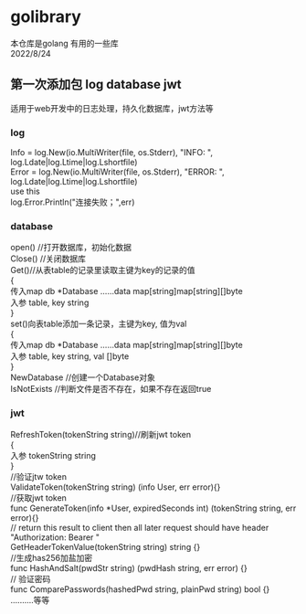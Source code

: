 # golibrary
本仓库是golang  有用的一些库  
2022/8/24  
## 第一次添加包 log  database  jwt
适用于web开发中的日志处理，持久化数据库，jwt方法等  
### log
Info = log.New(io.MultiWriter(file, os.Stderr), "INFO: ", log.Ldate|log.Ltime|log.Lshortfile)  
Error = log.New(io.MultiWriter(file, os.Stderr), "ERROR: ", log.Ldate|log.Ltime|log.Lshortfile)  
use this  
log.Error.Println("连接失败；",err)  
### database
open()  //打开数据库，初始化数据  
Close() //关闭数据库  
Get()//从表table的记录里读取主键为key的记录的值  
{  
传入map  db *Database  ......data map[string]map[string][]byte    
入参  table, key string  
}  
set()向表table添加一条记录，主键为key, 值为val  
{  
传入map  db *Database  ......data map[string]map[string][]byte    
入参  table, key string, val []byte  
}  
NewDatabase  //创建一个Database对象  
IsNotExists   //判断文件是否不存在，如果不存在返回true   
### jwt
RefreshToken(tokenString string)//刷新jwt token  
{  
入参  tokenString string  
}  
//验证jtw token  
ValidateToken(tokenString string) (info User, err error){}  
//获取jwt token  
func GenerateToken(info *User, expiredSeconds int) (tokenString string, err error){}  
// return this result to client then all later request should have header "Authorization: Bearer <token> "  
GetHeaderTokenValue(tokenString string) string {}  
//生成has256加盐加密  
func HashAndSalt(pwdStr string) (pwdHash string, err error) {}  
// 验证密码  
func ComparePasswords(hashedPwd string, plainPwd string) bool {}  
..........等等  
  
  
